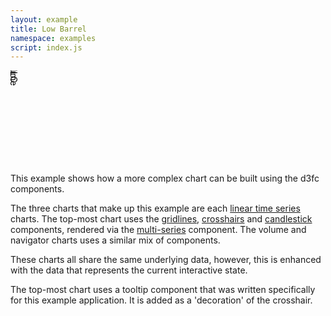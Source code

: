 ```yaml
---
layout: example
title: Low Barrel
namespace: examples
script: index.js
---
```

<style>@import "index.css";</style>

<svg id="low-barrel">
  <g layout-css="flex: 0.65; flexDirection: row">
    <svg class="main" layout-css="flex: 1"></svg>
    <g layout-css="width: 20; justifyContent: center">
      <g layout-css="height: 0">
        <text text-anchor="middle" transform="rotate(90)">OHLC</text>
      </g>
    </g>
  </g>
  <g layout-css="flex: 0.2; flexDirection: row">
    <svg class="volume" layout-css="flex: 1"></svg>
    <g layout-css="width: 20; justifyContent: center">
      <g layout-css="height: 0">
        <text text-anchor="middle" transform="rotate(90)">Volume</text>
      </g>
    </g>
  </g>
  <g layout-css="flex: 0.15; flexDirection: row">
    <svg class="navigator" layout-css="flex: 1"></svg>
    <text layout-css="width: 20"></text>
  </g>
</svg>

This example shows how a more complex chart can be built using the d3fc components.

The three charts that make up this example are each [linear time series](../../components/chart/linearTimeSeries.html) charts. The top-most chart uses the [gridlines](../../components/annotation/gridlines.html), [crosshairs](../../components/tool/crosshairs.html) and [candlestick](../../components/series/candlestick.html) components, rendered via the [multi-series](../../components/series/multi.html) component. The volume and navigator charts uses a similar mix of components.

These charts all share the same underlying data, however, this is enhanced with the data that represents the current interactive state.

The top-most chart uses a tooltip component that was written specifically for this example application. It is added as a 'decoration' of the crosshair.
